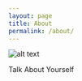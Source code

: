 ```yaml
---
layout: page
title: About
permalink: /about/
---
```


![alt text](https://scontent-ort2-1.xx.fbcdn.net/v/t1.0-9/12063434_10204282048726475_7634428386806909401_n.jpg?oh=5fe1eec67a79d1a010ca0a40ab7cdbd4&oe=5A8B2825)

Talk About Yourself
